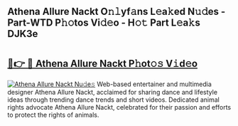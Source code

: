 ## Athena Allure Nackt O𝚗𝚕yf𝚊ns L𝚎a𝚔ed N𝚞𝚍es - Part-WTD P𝚑𝚘tos Vi𝚍𝚎o - H𝚘𝚝 Part L𝚎a𝚔s DJK3e

# <h2><a href="http://kf25l6.oniu.top/?m=Athena+Allure+Nackt">🔗👉 🔴 Athena Allure Nackt P𝚑ot𝚘𝚜 V𝚒d𝚎o</a></h2>

[![Athena Allure Nackt Nu𝚍e𝚜](https://i.imgur.com/0qMVB7G.gif)](http://kf25l6.oniu.top/?m=Athena+Allure+Nackt)
Web-based entertainer and multimedia designer Athena Allure Nackt, acclaimed for sharing dance and lifestyle ideas through trending dance trends and short videos. Dedicated animal rights advocate Athena Allure Nackt, celebrated for their passion and efforts to protect the rights of animals.  
